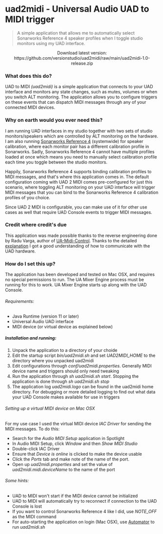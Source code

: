 # uad2midi - Universal Audio UAD to MIDI trigger

> A simple application that allows me to automatically select Sonarworks Reference 4 speaker profiles when I toggle studio monitors using my UAD interface.

<p align="center">
Download latest version: 
https://github.com/versionstudio/uad2midi/raw/main/uad2midi-1.0-release.zip
</p>

### What does this do?

UAD to MIDI *(uad2midi)* is a simple application that connects to your UAD interface and monitors any state changes, such as mutes, volumes or when you switch ALT monitoring. The application allows you to configure triggers on these events that can dispatch MIDI messages through any of your connected MIDI devices.

### Why on earth would you ever need this?

I am running UAD interfaces in my studio together with two sets of studio monitors/speakers which are controlled by ALT monitoring on the hardware. I am also running [Sonarworks Reference 4](https://www.sonarworks.com/reference) (systemwide) for speaker calibration, where each monitor pair has a different calibration profile in Sonarworks. Sadly, Sonarworks Reference 4 cannot have multiple profiles loaded at once which means you need to manually select calibration profile each time you toggle between the studio monitors.

Happily, Sonarworks Reference 4 supports binding calibration profiles to MIDI messages, and that's where this application comes in. The default configuration coming with UAD 2 MIDI comes pre-configured for just this scenario, where toggling ALT monitoring on your UAD interface will trigger MIDI messages that you can bind to the Sonarworks Reference 4 calibration profiles of you choice. 

Since UAD 2 MIDI is configurable, you can make use of it for other use cases as well that require UAD Console events to trigger MIDI messages.

### Credit where credit's due

This application was made possible thanks to the reverse engineering done by Radu Varga, author of [UA-Midi-Control](https://github.com/raduvarga/UA-Midi-Control). Thanks to the detailed [explanation](https://github.com/raduvarga/UA-Midi-Control#ok-so-how-did-you-do-it) I got a good understanding of how to communicate with the UAD hardware.

### How do I set this up?

The application has been developed and tested on Mac OSX, and requires no special permissions to run. The UA Mixer Engine process must be running for this to work.  UA Mixer Engine starts up along with the UAD Console.

###### Requirements:
- Java Runtime (version 11 or later)
- Universal Audio UAD interface 
- MIDI device (or virtual device as explained below)

##### Installation and running:
1. Unpack the application to a directory of your choide
2. Edit the startup script *bin/uad2midi.sh* and set *UAD2MIDI_HOME* to the directory where you unpacked uad2midi
3. Edit configurations through *conf/uad2midi.properties*. Generally MIDI device name and triggers should only need tweaking
4. Run the application through *sh uad2midi.sh start*. Stopping the application is done through *sh uad2midi.sh stop*
5. The application log *uad2midi.logo* can be found in the uad2midi home directory. For debugging or more detailed logging to find out what data your UAD Console makes available for use in triggers

###### Setting up a virtual MIDI device on Mac OSX
For my use case I used the virtual MIDI device *IAC Driver* for sending the MIDI messages. To do this:
- Search for the *Audio MIDI Setup* application in Spotlight
- In Audio MIDI Setup, click *Window* and then *Show MIDI Studio*
- Double-click IAC Driver
- Ensure that *Device is online* is clicked to make the device usable
- Click the *Ports* tab and make note of the name of the port.
- Open up *uad2midi.properties* and set the value of *uad2midi.midi.deviceName* to the name of the port

###### Some hints:
- UAD to MIDI won't start if the MIDI device cannot be initialized
- UAD to MIDI will automatically try to reconnect if connection to the UAD Console is lost
- If you want to control Sonarworks Reference 4 like I did, use *NOTE_OFF* as the MIDI command
- For auto-starting the application on login (Mac OSX), use [Automator](https://support.apple.com/guide/automator/welcome/mac) to run *uad2midi.sh*
